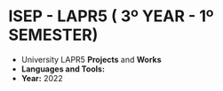 # ISEP - LAPR5 ( 3º YEAR - 1º SEMESTER)
* University LAPR5 **Projects** and **Works**
* **Languages and Tools:** 
* **Year:** 2022
